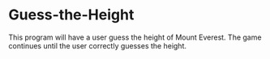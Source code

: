 # Guess-the-Height
This program will have a user guess the height of Mount Everest. The game continues until the user correctly guesses the height. 

